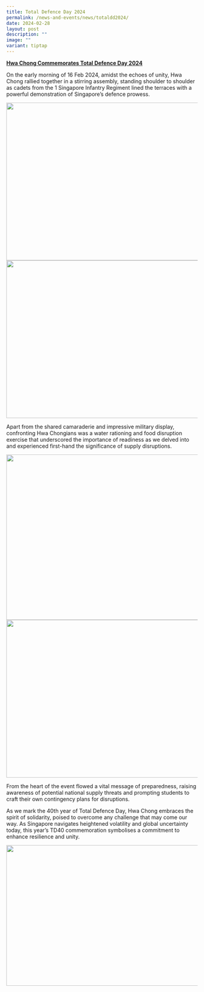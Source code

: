 ```yaml
---
title: Total Defence Day 2024
permalink: /news-and-events/news/totaldd2024/
date: 2024-02-28
layout: post
description: ""
image: ""
variant: tiptap
---
```

<p><strong><u>Hwa Chong Commemorates Total Defence Day 2024</u></strong>
</p>
<p>On the early morning of 16 Feb 2024, amidst the echoes of unity, Hwa Chong
rallied together in a stirring assembly, standing shoulder to shoulder
as cadets from the 1 Singapore Infantry Regiment lined the terraces with
a powerful demonstration of Singapore’s defence prowess.</p>
<div class="isomer-image-wrapper">
<img style="margin-left:0px;margin-top:0px;" height="416" width="624" src="https://lh7-us.googleusercontent.com/BgLmZk3Hk38wgFtLcubrsk9QvGEbxevfiT4wc3fQxXCAkHxIVEM8200gS_pG6c2sPIDN8WNLa1cM9-L4a16neA0UN2aKotm2G3qP2uGSUhcxUOoXNAN2E7N5InEkPUkkMxUoulTEZokPYYs4g9ypbrs">
</div>
<div class="isomer-image-wrapper">
<img style="margin-left:0px;margin-top:0px;" height="416" width="624" src="https://lh7-us.googleusercontent.com/ayrXjiBNtgkGYPd0LtqbDvqCkBMfHsthi040QIDgb2pZQoU-KFVIzjDYVWhbYH_cFI1SDCd5fXQjsXqiMYq5YC0l0qgNSyGCi0MyjYI9e0qjJ4K7wY8KnrflEY3A5x7V7KiH50j2PIvI-SOJXI_twWI">
</div>
<p>Apart from the shared camaraderie and impressive military display, confronting
Hwa Chongians was a water rationing and food disruption exercise that underscored
the importance of readiness as we delved into and experienced first-hand
the significance of supply disruptions.</p>
<div class="isomer-image-wrapper">
<img style="margin-left:0px;margin-top:0px;" height="436" width="624" src="https://lh7-us.googleusercontent.com/bSAIpoMh_HWgq52TDa9zdvHdqknSEWnOFlIuPeKWx8w-aTf35mmCCTAprMCbFXLkF9Zb6knmBPk4vbJDVFeWzC5oZK-n2yZ7BY3DQaUgRuOUlnoZeYXSJzlWb9GI291-PXX1aRtA7NpBnjo9SaMVJLs">
</div>
<div class="isomer-image-wrapper">
<img style="margin-left:0px;margin-top:0px;" height="416" width="624" src="https://lh7-us.googleusercontent.com/iqxqwYJz36EA6hb6joxdYzKWyNJyX4YtzrWeTClQIl2ZLt01oZQ1e2XqHJ2HqnkDxiCDrIB5A6_RbWClh3Bd1tbrGzzPBZpvQT894onk6aO-oGGuuiVHM7xZs_jiJwtNNcggmsplYipjwi2_K6SNnfo">
</div>
<p>From the heart of the event flowed a vital message of preparedness, raising
awareness of potential national supply threats and prompting students to
craft their own contingency plans for disruptions.</p>
<p>As we mark the 40th year of Total Defence Day, Hwa Chong embraces the
spirit of solidarity, poised to overcome any challenge that may come our
way. As Singapore navigates heightened volatility and global uncertainty
today, this year’s TD40 commemoration symbolises a commitment to enhance
resilience and unity.</p>
<div class="isomer-image-wrapper">
<img style="margin-left:0px;margin-top:0px;" height="371" width="624" src="https://lh7-us.googleusercontent.com/EIUKDMOfdLdASHLv-QdH6tEV9rUv7MyGB5TAoKpA2-uh0jC4_RlEXf4fLF1ACe62MOrShxnbQ7sRlhYBb8kYWVow27m7VQtP5bUTPbiGEL00XaxlZW4018XcjzlP0-4qMZCIGhHSIEo2N8tC5lLl_MQ">
</div>
<p>
<br>
</p>